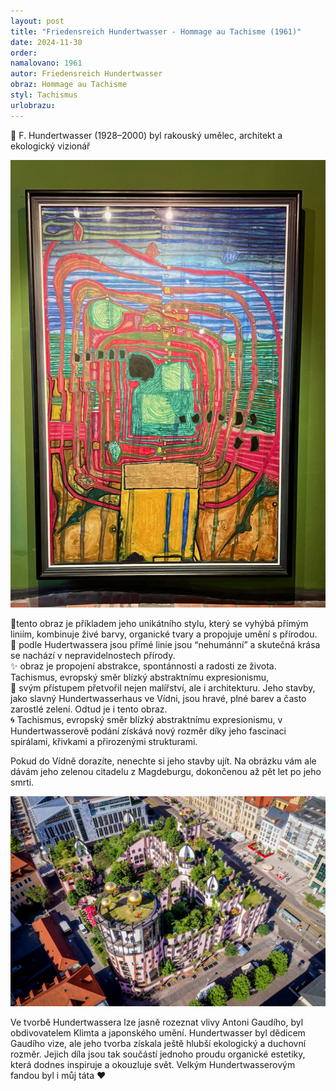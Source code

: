 ```yaml
---
layout: post
title: "Friedensreich Hundertwasser - Hommage au Tachisme (1961)"
date: 2024-11-30
order: 
namalovano: 1961
autor: Friedensreich Hundertwasser
obraz: Hommage au Tachisme 
styl: Tachismus
urlobrazu: 
---
```

 
🎨 F. Hundertwasser (1928–2000) byl rakouský umělec, architekt a ekologický vizionář

![Friedensreich Hundertwasser - Hommage au Tachisme (1961)](/assets/obrazy/hundertwasser-hommage.jpeg)

🌿tento obraz je příkladem jeho unikátního stylu, který se vyhýbá přímým liniím, kombinuje živé barvy, organické tvary a propojuje umění s přírodou. \
🌱 podle Hudertwassera jsou přímé linie jsou “nehumánní” a skutečná krása se nachází v nepravidelnostech přírody. \
✨ obraz je propojení abstrakce, spontánnosti a radosti ze života. Tachismus, evropský směr blízký abstraktnímu expresionismu, \
🏡 svým přístupem přetvořil nejen malířství, ale i architekturu. Jeho stavby, jako slavný Hundertwasserhaus ve Vídni, jsou hravé, plné barev a často zarostlé zelení. Odtud je i tento obraz. \
🌀 Tachismus, evropský směr blízký abstraktnímu expresionismu, v Hundertwasserově podání získává nový rozměr díky jeho fascinaci spirálami, křivkami a přirozenými strukturami. 

Pokud do Vídně dorazíte, nenechte si jeho stavby ujít. Na obrázku vám ale dávám jeho zelenou citadelu z Magdeburgu, dokončenou až pět let po jeho smrti. 

![Zelená citadela Magdeburg Hundertwasser](/assets/obrazy/green-citadel-magdeburg.jpg)

Ve tvorbě Hundertwassera lze jasně rozeznat vlivy Antoni Gaudího, byl obdivovatelem Klimta a japonského umění.  Hundertwasser byl dědicem Gaudího vize, ale jeho tvorba získala ještě hlubší ekologický a duchovní rozměr. Jejich díla jsou tak součástí jednoho proudu organické estetiky, která dodnes inspiruje a okouzluje svět. Velkým Hundertwasserovým fandou byl i můj táta ♥️